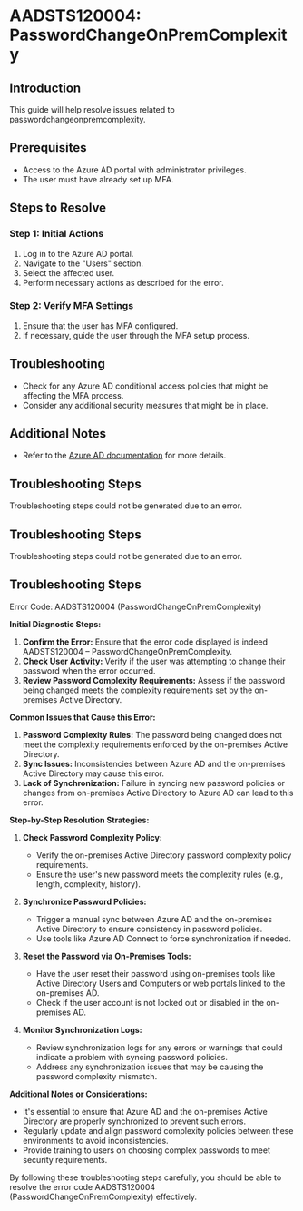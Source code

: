 # AADSTS120004: PasswordChangeOnPremComplexity

## Introduction

This guide will help resolve issues related to passwordchangeonpremcomplexity.

## Prerequisites

* Access to the Azure AD portal with administrator privileges.
* The user must have already set up MFA.

## Steps to Resolve

### Step 1: Initial Actions

1. Log in to the Azure AD portal.
2. Navigate to the "Users" section.
3. Select the affected user.
4. Perform necessary actions as described for the error.

### Step 2: Verify MFA Settings

1. Ensure that the user has MFA configured.
2. If necessary, guide the user through the MFA setup process.

## Troubleshooting

* Check for any Azure AD conditional access policies that might be affecting the
  MFA process.
* Consider any additional security measures that might be in place.

## Additional Notes

* Refer to the
  [Azure AD documentation](https://learn.microsoft.com/en-us/azure/active-directory/)
  for more details.

## Troubleshooting Steps

Troubleshooting steps could not be generated due to an error.

## Troubleshooting Steps

Troubleshooting steps could not be generated due to an error.

## Troubleshooting Steps

Error Code: AADSTS120004 (PasswordChangeOnPremComplexity)

**Initial Diagnostic Steps:**

1. **Confirm the Error:** Ensure that the error code displayed is indeed
   AADSTS120004 – PasswordChangeOnPremComplexity.
2. **Check User Activity:** Verify if the user was attempting to change their
   password when the error occurred.
3. **Review Password Complexity Requirements:** Assess if the password being
   changed meets the complexity requirements set by the on-premises Active
   Directory.

**Common Issues that Cause this Error:**

1. **Password Complexity Rules:** The password being changed does not meet the
   complexity requirements enforced by the on-premises Active Directory.
2. **Sync Issues:** Inconsistencies between Azure AD and the on-premises Active
   Directory may cause this error.
3. **Lack of Synchronization:** Failure in syncing new password policies or
   changes from on-premises Active Directory to Azure AD can lead to this error.

**Step-by-Step Resolution Strategies:**

1. **Check Password Complexity Policy:**

   * Verify the on-premises Active Directory password complexity policy
     requirements.
   * Ensure the user's new password meets the complexity rules (e.g., length,
     complexity, history).

2. **Synchronize Password Policies:**

   * Trigger a manual sync between Azure AD and the on-premises Active Directory
     to ensure consistency in password policies.
   * Use tools like Azure AD Connect to force synchronization if needed.

3. **Reset the Password via On-Premises Tools:**

   * Have the user reset their password using on-premises tools like Active
     Directory Users and Computers or web portals linked to the on-premises AD.
   * Check if the user account is not locked out or disabled in the on-premises
     AD.

4. **Monitor Synchronization Logs:**
   * Review synchronization logs for any errors or warnings that could indicate
     a problem with syncing password policies.
   * Address any synchronization issues that may be causing the password
     complexity mismatch.

**Additional Notes or Considerations:**

* It's essential to ensure that Azure AD and the on-premises Active Directory
  are properly synchronized to prevent such errors.
* Regularly update and align password complexity policies between these
  environments to avoid inconsistencies.
* Provide training to users on choosing complex passwords to meet security
  requirements.

By following these troubleshooting steps carefully, you should be able to
resolve the error code AADSTS120004 (PasswordChangeOnPremComplexity)
effectively.
